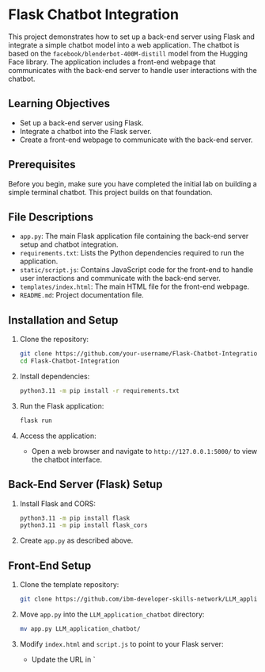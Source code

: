 # Flask Chatbot Integration

This project demonstrates how to set up a back-end server using Flask and integrate a simple chatbot model into a web application. The chatbot is based on the `facebook/blenderbot-400M-distill` model from the Hugging Face library. The application includes a front-end webpage that communicates with the back-end server to handle user interactions with the chatbot.

## Learning Objectives

- Set up a back-end server using Flask.
- Integrate a chatbot into the Flask server.
- Create a front-end webpage to communicate with the back-end server.

## Prerequisites

Before you begin, make sure you have completed the initial lab on building a simple terminal chatbot. This project builds on that foundation.

## File Descriptions

- `app.py`: The main Flask application file containing the back-end server setup and chatbot integration.
- `requirements.txt`: Lists the Python dependencies required to run the application.
- `static/script.js`: Contains JavaScript code for the front-end to handle user interactions and communicate with the back-end server.
- `templates/index.html`: The main HTML file for the front-end webpage.
- `README.md`: Project documentation file.

## Installation and Setup

1. Clone the repository:
    ```sh
    git clone https://github.com/your-username/Flask-Chatbot-Integration.git
    cd Flask-Chatbot-Integration
    ```

2. Install dependencies:
    ```sh
    python3.11 -m pip install -r requirements.txt
    ```

3. Run the Flask application:
    ```sh
    flask run
    ```

4. Access the application:
    - Open a web browser and navigate to `http://127.0.0.1:5000/` to view the chatbot interface.

## Back-End Server (Flask) Setup

1. Install Flask and CORS:
    ```sh
    python3.11 -m pip install flask
    python3.11 -m pip install flask_cors
    ```

2. Create `app.py` as described above.

## Front-End Setup

1. Clone the template repository:
    ```sh
    git clone https://github.com/ibm-developer-skills-network/LLM_application_chatbot.git
    ```

2. Move `app.py` into the `LLM_application_chatbot` directory:
    ```sh
    mv app.py LLM_application_chatbot/
    ```

3. Modify `index.html` and `script.js` to point to your Flask server:
    - Update the URL in `
